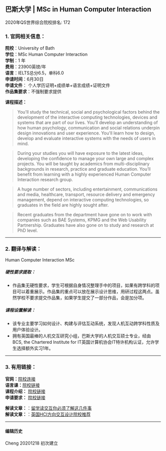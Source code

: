 ## 巴斯大学 | MSc in Human Computer Interaction

2020年QS世界综合院校排名: 172  

### 1. 官网相关信息：

**院校**：University of Bath  
**学位**：MSc Human Computer Interaction  
**学制**：1 年  
**费用**：23900英镑/年  
**语言**：IELTS总分6.5，单科6.0  
**申请时间**：6月30日  
**申请文件**： 个人学历证明+成绩单+语言成绩+证明文件  
**作品集要求**：不强制要求提供  

**课程描述：**   

> You'll study the technical, social and psychological factors behind the development of the interactive computing technologies, devices and systems that are part of our lives. You’ll develop an understanding of how human psychology, communication and social relations underpin design innovations and user experience. You'll learn how to design, develop and evaluate interactive systems with the needs of users in mind.

> During your studies you will have exposure to the latest ideas, developing the confidence to manage your own large and complex projects. You will be taught by academics from multi-disciplinary backgrounds in research, practice and graduate education. You’ll benefit from learning with a highly experienced Human Computer Interaction research group.

> A huge number of sectors, including entertainment, communications and media, healthcare, transport, resource delivery and emergency management, depend on interactive computing technologies, so graduates in the field are highly sought after.

> Recent graduates from the department have gone on to work with companies such as BAE Systems, KPMG and the Web Usability Partnership. Graduates have also gone on to study and research at PhD level.



---


### 2. 翻译与解读：
Human Computer Interaction MSc
##### 硬性要求提取：
- 作品集无硬性要求，学生可根据自身情况整理手中的项目，如果有跨学科的项目可以着重展示。作品集的重点可以放在展示设计思维，用研过程这两点。虽然学校不要求提交作品集，如果学生提交了一部分作品，会是加分项。  

##### 课程设置解读：
- 该专业主要学习如何设计、构建与评估互动系统，发现人机互动跨学科性质及用户体验设计。
- 拥有英国最棒的人机交互研究小组，巴斯大学的人机交互硕士专业，经由BCS, the Chartered Institute for IT英国计算机协会IT特许机构认证，允许学生选择额外实习1年。



---


### 3. 有用链接：
**官网：**[院校连接](https://www.bath.ac.uk/courses/postgraduate-2019/taught-postgraduate-courses/msc-human-computer-interaction/)  
**语言课：**[院校链接](https://www.bath.ac.uk/professional-services/pre-sessional-programme/)  
**课程介绍：** [院校链接](https://www.bath.ac.uk/courses/postgraduate-2019/taught-postgraduate-courses/msc-human-computer-interaction/#course-structure)  
**申请要求：** [院校链接](https://www.bath.ac.uk/courses/postgraduate-2019/taught-postgraduate-courses/msc-human-computer-interaction/#entry-requirements)

 
**解读文章：**：[留学读交互你必须了解这几件事](http://www.makebi.net/34036.html)  
**解读文章：**：[英国HCI方向交互设计院校推荐](http://www.makebi.net/24434.html)   



---


#### 编辑历史

Cheng 20201218 初次建立  
